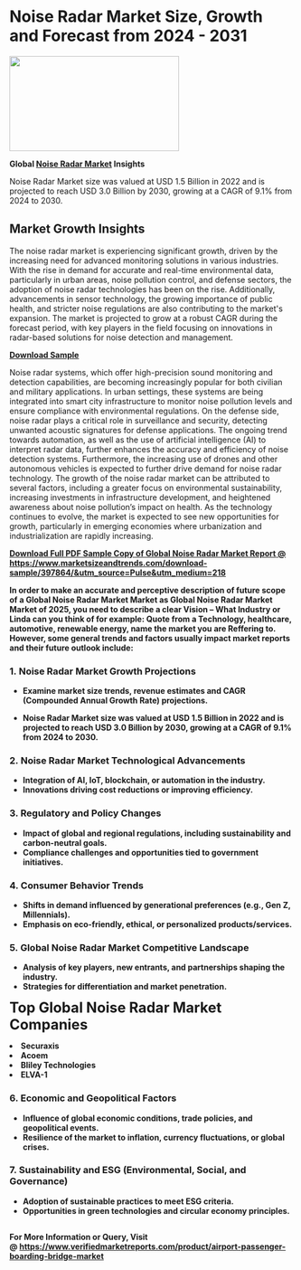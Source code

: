 <H1>Noise Radar Market Size, Growth and Forecast from 2024 - 2031</H1><img class="aligncenter size-medium wp-image-584254" src="https://thirdeyenews.in/wp-content/uploads/2024/09/Global-Market-Research-300x168.jpeg" alt="" width="300" height="168" /><p><strong>Global&nbsp;<a href="https://www.marketsizeandtrends.com/download-sample/397864/&amp;utm_source=Pulse&amp;utm_medium=218">Noise Radar Market</a> Insights</strong></p><p>Noise Radar Market size was valued at USD 1.5 Billion in 2022 and is projected to reach USD 3.0 Billion by 2030, growing at a CAGR of 9.1% from 2024 to 2030.</p><p><h2>Market Growth Insights</h2> <p>The noise radar market is experiencing significant growth, driven by the increasing need for advanced monitoring solutions in various industries. With the rise in demand for accurate and real-time environmental data, particularly in urban areas, noise pollution control, and defense sectors, the adoption of noise radar technologies has been on the rise. Additionally, advancements in sensor technology, the growing importance of public health, and stricter noise regulations are also contributing to the market's expansion. The market is projected to grow at a robust CAGR during the forecast period, with key players in the field focusing on innovations in radar-based solutions for noise detection and management.</p> <p><strong><a href="#">Download Sample</a></strong></p> <p>Noise radar systems, which offer high-precision sound monitoring and detection capabilities, are becoming increasingly popular for both civilian and military applications. In urban settings, these systems are being integrated into smart city infrastructure to monitor noise pollution levels and ensure compliance with environmental regulations. On the defense side, noise radar plays a critical role in surveillance and security, detecting unwanted acoustic signatures for defense applications. The ongoing trend towards automation, as well as the use of artificial intelligence (AI) to interpret radar data, further enhances the accuracy and efficiency of noise detection systems. Furthermore, the increasing use of drones and other autonomous vehicles is expected to further drive demand for noise radar technology. The growth of the noise radar market can be attributed to several factors, including a greater focus on environmental sustainability, increasing investments in infrastructure development, and heightened awareness about noise pollution’s impact on health. As the technology continues to evolve, the market is expected to see new opportunities for growth, particularly in emerging economies where urbanization and industrialization are rapidly increasing. <p><strong><a href="#"></p><p><span class=""><strong>Download Full PDF Sample Copy of Global Noise Radar Market Report</strong> @ <a href="https://www.marketsizeandtrends.com/download-sample/397864/&amp;utm_source=Pulse&amp;utm_medium=218" target="_blank">https://www.marketsizeandtrends.com/download-sample/397864/&amp;utm_source=Pulse&amp;utm_medium=218</a></span></p><p>In order to make an accurate and perceptive description of future scope of a Global&nbsp;Noise Radar Market Market as Global&nbsp;Noise Radar Market Market of 2025, you need to describe a clear Vision &ndash; What Industry or Linda can you think of for example: Quote from a Technology, healthcare, automotive, renewable energy, name the market you are Reffering to. However, some general trends and factors usually impact market reports and their future outlook include:</p><h3>1.&nbsp;<strong>Noise Radar Market Growth Projections</strong></h3><ul><li>Examine market size trends, revenue estimates and CAGR (Compounded Annual Growth Rate) projections.</li><li><p>Noise Radar Market size was valued at USD 1.5 Billion in 2022 and is projected to reach USD 3.0 Billion by 2030, growing at a CAGR of 9.1% from 2024 to 2030.</p></li></ul><h3>2.&nbsp;<strong>Noise Radar Market Technological Advancements</strong></h3><ul><li>Integration of AI, IoT, blockchain, or automation in the industry.</li><li>Innovations driving cost reductions or improving efficiency.</li></ul><h3>3.&nbsp;<strong>Regulatory and Policy Changes</strong></h3><ul><li>Impact of global and regional regulations, including sustainability and carbon-neutral goals.</li><li>Compliance challenges and opportunities tied to government initiatives.</li></ul><h3>4.&nbsp;<strong>Consumer Behavior Trends</strong></h3><ul><li>Shifts in demand influenced by generational preferences (e.g., Gen Z, Millennials).</li><li>Emphasis on eco-friendly, ethical, or personalized products/services.</li></ul><h3>5.&nbsp;<strong>Global Noise Radar Market Competitive Landscape</strong></h3><ul><li>Analysis of key players, new entrants, and partnerships shaping the industry.</li><li>Strategies for differentiation and market penetration.</li></ul><p data-pm-slice="1 1 []"><span style="color: inherit; font-family: inherit; font-size: 25px;">Top Global Noise Radar Market Companies</span></p><div class="" data-test-id=""><p><li>Securaxis</li><li> Acoem</li><li> Bliley Technologies</li><li> ELVA-1</li></p></div><h3>6.&nbsp;<strong>Economic and Geopolitical Factors</strong></h3><ul><li>Influence of global economic conditions, trade policies, and geopolitical events.</li><li>Resilience of the market to inflation, currency fluctuations, or global crises.</li></ul><h3>7.&nbsp;<strong>Sustainability and ESG (Environmental, Social, and Governance)</strong></h3><ul><li>Adoption of sustainable practices to meet ESG criteria.</li><li>Opportunities in green technologies and circular economy principles.</li></ul><h2><strong style="font-size: 14px;">For More Information or Query, Visit @&nbsp;</strong><a style="background-color: #ffffff; font-size: 14px;" href="https://www.marketsizeandtrends.com/report/noise-radar-market/" target="_blank">https://www.verifiedmarketreports.com/product/airport-passenger-boarding-bridge-market</a></h2>
